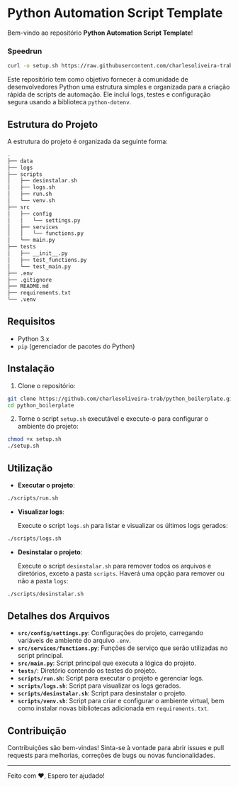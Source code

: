 # Python Automation Script Template

Bem-vindo ao repositório **Python Automation Script Template**!

### Speedrun
```sh
curl -o setup.sh https://raw.githubusercontent.com/charlesoliveira-trab/python_boilerplate/main/scripts/setup.sh && source setup.sh
```

Este repositório tem como objetivo fornecer à comunidade de desenvolvedores Python uma estrutura simples e organizada para a criação rápida de scripts de automação. Ele inclui logs, testes e configuração segura usando a biblioteca `python-dotenv`.

## Estrutura do Projeto

A estrutura do projeto é organizada da seguinte forma:

```sh
.
├── data
├── logs
├── scripts
│   ├── desinstalar.sh
│   ├── logs.sh
│   ├── run.sh
│   └── venv.sh
├── src
│   ├── config
│   │   └── settings.py
│   ├── services
│   │   └── functions.py
│   └── main.py
├── tests
│   ├── __init__.py
│   ├── test_functions.py
│   └── test_main.py
├── .env
├── .gitignore
├── README.md
├── requirements.txt
└── .venv
```

## Requisitos

- Python 3.x
- `pip` (gerenciador de pacotes do Python)

## Instalação

1. Clone o repositório:

```sh
git clone https://github.com/charlesoliveira-trab/python_boilerplate.git
cd python_boilerplate
```

2. Torne o script `setup.sh` executável e execute-o para configurar o ambiente do projeto:

```sh
chmod +x setup.sh
./setup.sh
```

## Utilização

- **Executar o projeto**:

```sh
./scripts/run.sh
```

- **Visualizar logs**:

    Execute o script `logs.sh` para listar e visualizar os últimos logs gerados:

```sh
./scripts/logs.sh
```

- **Desinstalar o projeto**:

    Execute o script `desinstalar.sh` para remover todos os arquivos e diretórios, exceto a pasta `scripts`. Haverá uma opção para remover ou não a pasta `logs`:

```sh
./scripts/desinstalar.sh
```

## Detalhes dos Arquivos

- **`src/config/settings.py`**: Configurações do projeto, carregando variáveis de ambiente do arquivo `.env`.
- **`src/services/functions.py`**: Funções de serviço que serão utilizadas no script principal.
- **`src/main.py`**: Script principal que executa a lógica do projeto.
- **`tests/`**: Diretório contendo os testes do projeto.
- **`scripts/run.sh`**: Script para executar o projeto e gerenciar logs.
- **`scripts/logs.sh`**: Script para visualizar os logs gerados.
- **`scripts/desinstalar.sh`**: Script para desinstalar o projeto.
- **`scripts/venv.sh`**: Script para criar e configurar o ambiente virtual, bem como instalar novas bibliotecas adicionada em `requirements.txt`.

## Contribuição

Contribuições são bem-vindas! Sinta-se à vontade para abrir issues e pull requests para melhorias, correções de bugs ou novas funcionalidades.

---

Feito com ❤️, Espero ter ajudado!
